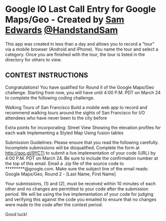 # Google IO Last Call Entry for Google Maps/Geo - Created by [Sam Edwards](http://handstandsam.com) [@HandstandSam](http://twitter.com/handstandsam) 

This app was created in less than a day and allows you to record a "tour" via a mobile browser (Android and iPhone).  You name the tour and select a category.  Once you are finished with the tour, the tour is listed in the directory for others to view.

## CONTEST INSTRUCTIONS

Congratulations! You have qualified for Round II of the Google Maps/Geo challenge. Starting from now, you will have until 4:00 P.M. PDT on March 24 to complete the following coding challenge. 

Walking Tours of San Francisco
Build a mobile web app to record and recommend walking tours around the sights of San Francisco for I/O attendees who have never been to the city before 

Extra points for incorporating:
Street View
Showing the elevation profiles for each walk
Implementing a Styled Map
Using fusion tables


Submission Guidelines:
Please ensure that you read the following carefully. Incomplete submissions will be disqualified.
Complete the form at http://goo.gl/9YCTI to submit a live implementation of your code (URL) by 4:00 P.M. PDT on March 24. Be sure to include the confirmation number at the top of this email.
Email a .zip file of the source code to *********@google.com. Make sure the subject line of the email reads: Google Maps/Geo, Round 2 - [Last Name, First Name]  

Your submissions, (1) and (2), must be received within 10 minutes of each other and no changes are permitted to your code after the submission period. We will be using the live implementation of your code for judging and verifying this against the code you emailed to ensure that no changes were made to the code after the contest period.

Good luck!